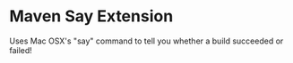 # Maven Say Extension
Uses Mac OSX's "say" command to tell you whether a build succeeded or failed!


